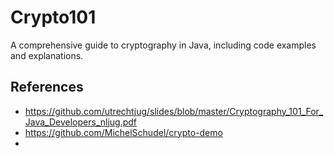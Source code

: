 # Crypto101

A comprehensive guide to cryptography in Java, including code examples and explanations.

## References
* https://github.com/utrechtjug/slides/blob/master/Cryptography_101_For_Java_Developers_nljug.pdf
* https://github.com/MichelSchudel/crypto-demo
* 